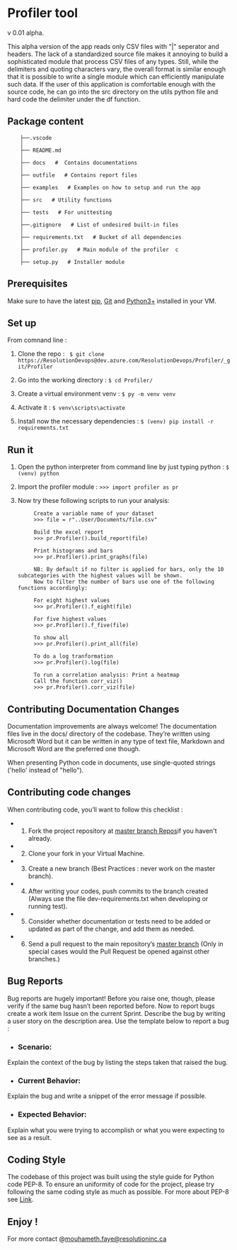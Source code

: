 # Profiler tool 
v 0.01 alpha.

This alpha version of the app reads only CSV files with "|" seperator and headers. 
The lack of a standardized source file makes it annoying to build a sophisticated module that process CSV files of any types. Still, while the delimiters and quoting characters vary, the overall format is similar enough that it is possible to write a single module which can efficiently manipulate such data. 
If the user of this application is comfortable enough with the source code, he can go into the src directory on the utils python file and hard code the delimiter under the df function.


## Package content 

	
		├──.vscode
		│
		├── README.md
		│  
		├── docs   #  Contains documentations
		│  
		├── outfile   # Contains report files
		│  
		├── examples   # Examples on how to setup and run the app 
		│  
		├── src   # Utility functions
		│   
		├── tests   # For unittesting 
		│   
		├──.gitignore   # List of undesired built-in files
		│  
		├── requirements.txt   # Bucket of all dependencies
		│ 
		├── profiler.py   # Main module of the profiler  c
		│ 
		├── setup.py   # Installer module



## Prerequisites 

Make sure to have the latest [pip](https://pip.pypa.io/en/stable/), [Git](https://git-scm.com/downloads) and [Python3+](https://www.python.org/downloads/) installed in your VM. 


## Set up 


From comnand line :

1. Clone the repo :  ``` $ git clone https://ResolutionDevops@dev.azure.com/ResolutionDevops/Profiler/_git/Profiler```

2. Go into the working directory : ``` $ cd Profiler/ ```

3. Create a virtual environment venv :  ``` $ py -m venv venv ```

4. Activate it :  ``` $ venv\scripts\activate ```

5. Install now the necessary dependencies : ``` $ (venv) pip install -r requirements.txt ```
		
	     
## Run it 

1. Open the python interpreter from command line by just typing python : 
                 ``` $ (venv) python  ```

2. Import the profiler module : 
                ```>>> import profiler as pr ```

3. Now try these following scripts to run your analysis: 

			Create a variable name of your dataset
			>>> file = r"..User/Documents/file.csv" 

			Build the excel report
			>>> pr.Profiler().build_report(file) 

			Print histograms and bars
			>>> pr.Profiler().print_graphs(file)

			NB: By default if no filter is applied for bars, only the 10 subcategories with the highest values will be shown.
			Now to filter the number of bars use one of the following functions accordingly: 
			
			For eight highest values  
			>>> pr.Profiler().f_eight(file)

			For five highest values 
			>>> pr.Profiler().f_five(file) 

			To show all  
			>>> pr.Profiler().print_all(file) 
			
			To do a log tranformation 
			>>> pr.Profiler().log(file) 

			To run a correlation analysis: Print a heatmap
			Call the function corr_viz()  
			>>> pr.Profiler().corr_viz(file) 





## Contributing Documentation Changes

Documentation improvements are always welcome! The documentation files live in the docs/ directory of the codebase. They’re written using Microsoft Word but it can be written in any type of text file, Markdown and Microsoft Word are the preferred one though.

When presenting Python code in documents, use single-quoted strings ('hello' instead of "hello").


## Contributing code changes

When contributing code, you’ll want to follow this checklist :
- 1. Fork the project repository at [master branch Repos](https://ResolutionDevops@dev.azure.com/ResolutionDevops/Profiler/_git/Profiler)if you haven't already.
- 2. Clone your fork in your Virtual Machine.
- 3. Create a new branch (Best Practices : never work on the master branch).
- 4. After writing your codes, push commits to the branch created (Always use  the file dev-requirements.txt when developing or running test).
- 5. Consider whether documentation or tests need to be added or updated as part of the change, and add them as needed.
- 6. Send a pull request to the main repository’s [master branch](https://ResolutionDevops@dev.azure.com/ResolutionDevops/Profiler/_git/Profiler.) (Only in special cases would the Pull Request be opened against other branches.)

## Bug Reports

Bug reports are hugely important! Before you raise one, though, please verify if the same bug hasn’t been reported before.
Now to report bugs create a work item  Issue on the current Sprint. Describe the bug by writing a user story on the description area.
Use the template below to report a bug :

- ### Scenario: 
Explain the context of the bug by listing the steps taken that raised the bug. 
- ### Current Behavior: 
Explain the bug and write a snippet of the error message if possible.
- ### Expected Behavior:
Explain what you were trying to accomplish or what you were expecting to see as a result. 


## Coding Style
The codebase of this project was built using the style guide for Python code PEP-8. To ensure an uniformity of code for the project, please try following the same coding style as much as possible. 
For more about PEP-8 see  [Link](https://www.python.org/dev/peps/pep-0008/).



## Enjoy ! 


For more contact @mouhameth.faye@resolutioninc.ca